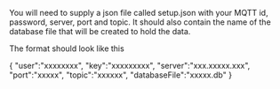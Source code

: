You will need to supply a json file called setup.json with your MQTT id, password, server, port and topic.
It should also contain the name of the database file that will be created to hold the data. 

The format should look like this

{
    "user":"xxxxxxxx",
    "key":"xxxxxxxxx",
    "server":"xxx.xxxxx.xxx",
    "port":"xxxxx",
    "topic":"xxxxxx",
    "databaseFile":"xxxxx.db"
}

